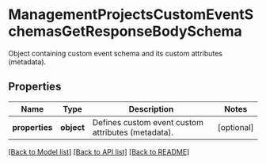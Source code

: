 # ManagementProjectsCustomEventSchemasGetResponseBodySchema

Object containing custom event schema and its custom attributes (metadata).

## Properties

Name | Type | Description | Notes
------------ | ------------- | ------------- | -------------
**properties** | **object** | Defines custom event custom attributes (metadata). | [optional] 

[[Back to Model list]](../README.md#documentation-for-models) [[Back to API list]](../README.md#documentation-for-api-endpoints) [[Back to README]](../README.md)


